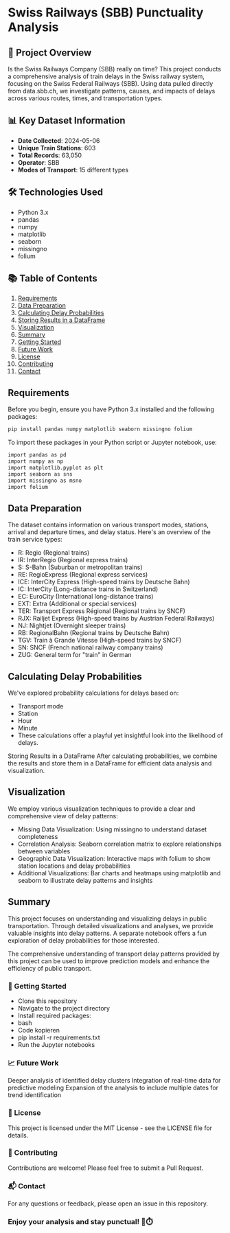# Swiss Railways (SBB) Punctuality Analysis

## 🚆 Project Overview

Is the Swiss Railways Company (SBB) really on time? This project conducts a comprehensive analysis of train delays in the Swiss railway system, focusing on the Swiss Federal Railways (SBB). Using data pulled directly from data.sbb.ch, we investigate patterns, causes, and impacts of delays across various routes, times, and transportation types.

## 📊 Key Dataset Information

- **Date Collected**: 2024-05-06
- **Unique Train Stations**: 603
- **Total Records**: 63,050
- **Operator**: SBB
- **Modes of Transport**: 15 different types

## 🛠 Technologies Used

- Python 3.x
- pandas
- numpy
- matplotlib
- seaborn
- missingno
- folium

## 📚 Table of Contents

1. [Requirements](#requirements)
2. [Data Preparation](#data-preparation)
3. [Calculating Delay Probabilities](#calculating-delay-probabilities)
4. [Storing Results in a DataFrame](#storing-results-in-a-dataframe)
5. [Visualization](#visualization)
6. [Summary](#summary)
7. [Getting Started](#getting-started)
8. [Future Work](#future-work)
9. [License](#license)
10. [Contributing](#contributing)
11. [Contact](#contact)

## Requirements

Before you begin, ensure you have Python 3.x installed and the following packages:
```bash
pip install pandas numpy matplotlib seaborn missingno folium
```
To import these packages in your Python script or Jupyter notebook, use:

```bash
import pandas as pd
import numpy as np
import matplotlib.pyplot as plt
import seaborn as sns
import missingno as msno
import folium
```
## Data Preparation
The dataset contains information on various transport modes, stations, arrival and departure times, and delay status. Here's an overview of the train service types:

- R: Regio (Regional trains)
- IR: InterRegio (Regional express trains)
- S: S-Bahn (Suburban or metropolitan trains)
- RE: RegioExpress (Regional express services)
- ICE: InterCity Express (High-speed trains by Deutsche Bahn)
- IC: InterCity (Long-distance trains in Switzerland)
- EC: EuroCity (International long-distance trains)
- EXT: Extra (Additional or special services)
- TER: Transport Express Régional (Regional trains by SNCF)
- RJX: Railjet Express (High-speed trains by Austrian Federal Railways)
- NJ: Nightjet (Overnight sleeper trains)
- RB: RegionalBahn (Regional trains by Deutsche Bahn)
- TGV: Train à Grande Vitesse (High-speed trains by SNCF)
- SN: SNCF (French national railway company trains)
- ZUG: General term for "train" in German

## Calculating Delay Probabilities
We've explored probability calculations for delays based on:
- Transport mode
- Station
- Hour
- Minute
- These calculations offer a playful yet insightful look into the likelihood of delays.

Storing Results in a DataFrame
After calculating probabilities, we combine the results and store them in a DataFrame for efficient data analysis and visualization.

## Visualization
We employ various visualization techniques to provide a clear and comprehensive view of delay patterns:

- Missing Data Visualization: Using missingno to understand dataset completeness
- Correlation Analysis: Seaborn correlation matrix to explore relationships between variables
- Geographic Data Visualization: Interactive maps with folium to show station locations and delay probabilities
- Additional Visualizations: Bar charts and heatmaps using matplotlib and seaborn to illustrate delay patterns and insights

## Summary
This project focuses on understanding and visualizing delays in public transportation. Through detailed visualizations and analyses, we provide valuable insights into delay patterns. A separate notebook offers a fun exploration of delay probabilities for those interested.

The comprehensive understanding of transport delay patterns provided by this project can be used to improve prediction models and enhance the efficiency of public transport.

### 🚀 Getting Started
- Clone this repository
- Navigate to the project directory
- Install required packages:
- bash
- Code kopieren
- pip install -r requirements.txt
- Run the Jupyter notebooks

### 📈 Future Work
Deeper analysis of identified delay clusters
Integration of real-time data for predictive modeling
Expansion of the analysis to include multiple dates for trend identification

### 📄 License
This project is licensed under the MIT License - see the LICENSE file for details.

### 🤝 Contributing
Contributions are welcome! Please feel free to submit a Pull Request.

### 📬 Contact
For any questions or feedback, please open an issue in this repository.

### Enjoy your analysis and stay punctual! 🚂⏱️

